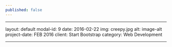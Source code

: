 ```yaml
---
published: false
---
```



---
layout: default
modal-id: 9
date: 2016-02-22
img: creepy.jpg
alt: image-alt
project-date: FEB 2016
client: Start Bootstrap
category: Web Development

---
